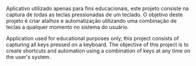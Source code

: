 Aplicativo utilizado apenas para fins educacionais, este projeto consiste na captura de todas as teclas pressionadas de um teclado.
O objetivo deste projeto é criar atalhos e automatização utilizando uma combinação de teclas a qualquer momento no sistema do usuário.

Application used for educational purposes only, this project consists of capturing all keys pressed on a keyboard.
The objective of this project is to create shortcuts and automation using a combination of keys at any time on the user's system.
